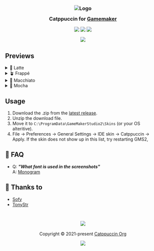 <h3 align="center">
	<img src="https://raw.githubusercontent.com/catppuccin/catppuccin/main/assets/logos/exports/1544x1544_circle.png" width="100" alt="Logo"/><br/>
	<img src="https://raw.githubusercontent.com/catppuccin/catppuccin/main/assets/misc/transparent.png" height="30" width="0px"/>
	Catppuccin for <a href="https://gamemaker.io/">Gamemaker</a>
	<img src="https://raw.githubusercontent.com/catppuccin/catppuccin/main/assets/misc/transparent.png" height="30" width="0px"/>
</h3>

<p align="center">
    <a href="https://github.com/sofycat/gamemaker/stargazers"><img src="https://img.shields.io/github/stars/sofycat/gamemaker?colorA=363a4f&colorB=b7bdf8&style=for-the-badge"></a>
    <a href="https://github.com/sofycat/gamemaker/issues"><img src="https://img.shields.io/github/issues/sofycat/gamemaker?colorA=363a4f&colorB=f5a97f&style=for-the-badge"></a>
    <a href="https://github.com/sofycat/gamemaker/contributors"><img src="https://img.shields.io/github/contributors/sofycat/gamemaker?colorA=363a4f&colorB=a6da95&style=for-the-badge"></a>
</p>

<p align="center">
	<img src="https://raw.githubusercontent.com/catppuccin/catppuccin/main/assets/previews/preview.webp"/>
</p>

## Previews

<details>
<summary>🌻 Latte</summary>
WIP
<img src="https://raw.githubusercontent.com/catppuccin/catppuccin/main/assets/previews/latte.webp"/>
</details>
<details>
<summary>🪴 Frappé</summary>
<img src="https://raw.githubusercontent.com/sofycat/gamemaker/main/assets/Latte.webp"/>
</details>
<details>
WIP
<summary>🌺 Macchiato</summary>
<img src="https://raw.githubusercontent.com/catppuccin/catppuccin/main/assets/previews/macchiato.webp"/>
</details>
<details>
WIP
<summary>🌿 Mocha</summary>
<img src="https://raw.githubusercontent.com/catppuccin/catppuccin/main/assets/previews/mocha.webp"/>
</details>


## Usage

1. Download the .zip from the [latest release](https://github.com/catppuccin/aseprite/releases/latest).
2. Unzip the download file.
3. Move it to <code>C:\ProgramData\GameMakerStudio2\Skins</code> (or your OS alteritive).
4. File -> Preferences -> General Settings -> IDE skin -> Catppuccin -> Apply. If the skin does not show up in this list, try restarting GMS2,

<!-- The FAQ section is optional. Remove if needed.-->
## 🙋 FAQ

- Q: **_"What font is used in the screenshots"_**\
  A: [Monogram](https://datagoblin.itch.io/monogram)

## 💝 Thanks to

- [Sofy](https://github.com/sofycodes)
- [TonyStr](https://github.com/tonystr)

&nbsp;

<p align="center">
	<img src="https://raw.githubusercontent.com/catppuccin/catppuccin/main/assets/footers/gray0_ctp_on_line.svg?sanitize=true" />
</p>

<p align="center">
	Copyright &copy; 2021-present <a href="https://github.com/catppuccin" target="_blank">Catppuccin Org</a>
</p>

<p align="center">
	<a href="https://github.com/catppuccin/catppuccin/blob/main/LICENSE"><img src="https://img.shields.io/static/v1.svg?style=for-the-badge&label=License&message=MIT&logoColor=d9e0ee&colorA=363a4f&colorB=b7bdf8"/></a>
</p>
